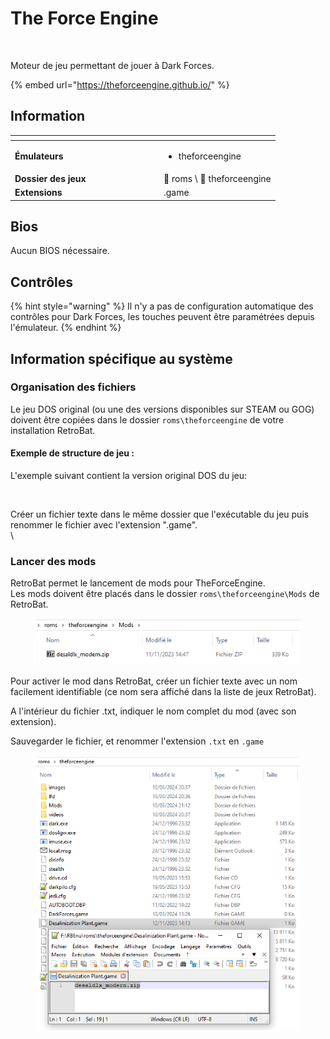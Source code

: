 # The Force Engine

<div align="left">

<figure><img src="https://github.com/fabricecaruso/es-theme-carbon/blob/master/art/logos/darkforces.png?raw=true" alt=""><figcaption></figcaption></figure>

</div>

Moteur de jeu permettant de jouer à Dark Forces.

{% embed url="https://theforceengine.github.io/" %}

## Information

<table data-header-hidden><thead><tr><th width="224"></th><th></th></tr></thead><tbody><tr><td><strong>Émulateurs</strong></td><td><ul><li>theforceengine</li></ul></td></tr><tr><td><strong>Dossier des jeux</strong></td><td><span data-gb-custom-inline data-tag="emoji" data-code="1f4c2">📂</span> roms \ <span data-gb-custom-inline data-tag="emoji" data-code="1f4c2">📂</span> theforceengine</td></tr><tr><td><strong>Extensions</strong></td><td>.game</td></tr></tbody></table>

## Bios

Aucun BIOS nécessaire.

## Contrôles

{% hint style="warning" %}
Il n'y a pas de configuration automatique des contrôles pour Dark Forces, les touches peuvent être paramétrées depuis l'émulateur.
{% endhint %}

## Information spécifique au système

### Organisation des fichiers

Le jeu DOS original (ou une des versions disponibles sur STEAM ou GOG) doivent être copiées dans le dossier `roms\theforceengine` de votre installation RetroBat.

#### Exemple de structure de jeu :

L'exemple suivant contient la version original DOS du jeu:

<div align="left">

<figure><img src="https://i.imgur.com/78m6LKz.png" alt=""><figcaption></figcaption></figure>

</div>

Créer un fichier texte dans le même dossier que l'exécutable du jeu puis renommer le fichier avec l'extension ".game".\
\


### Lancer des mods

RetroBat permet le lancement de mods pour TheForceEngine.\
Les mods doivent être placés dans le dossier `roms\theforceengine\Mods` de RetroBat.

<div align="left">

<figure><img src="../../../.gitbook/assets/2024-03-10_21h13_26.png" alt=""><figcaption></figcaption></figure>

</div>

Pour activer le mod dans RetroBat, créer un fichier texte avec un nom facilement identifiable (ce nom sera affiché dans la liste de jeux RetroBat).

A l'intérieur du fichier .txt, indiquer le nom complet du mod (avec son extension).

Sauvegarder le fichier, et renommer l'extension `.txt` en `.game`

<div align="left">

<figure><img src="../../../.gitbook/assets/2024-03-10_21h36_04.png" alt=""><figcaption></figcaption></figure>

</div>
